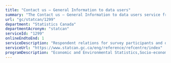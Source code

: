 ```yaml
---
title: "Contact us – General Information to data users"
summary: "The Contact us – General Information to data users service from Statistics Canada is available end-to-end online, according to the GC Service Inventory."
url: "gc/statcan/1299"
department: "Statistics Canada"
departmentAcronym: "statcan"
serviceId: "1299"
onlineEndtoEnd: 1
serviceDescription: "Respondent relations for survey participants and data users."
serviceUrl: "https://www.statcan.gc.ca/eng/reference/refcentre/index"
programDescription: "Economic and Environmental Statistics,Socio-economic Statistics,Censuses,Cost-Recovered Statistical Services"
---
```

